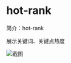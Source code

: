 # hot-rank

简介：hot-rank

展示关键词、关键点热度

![截图](https://unpkg.com/@icedesign/hot-rank-block/screenshot.png)
